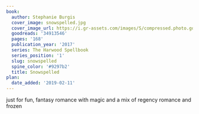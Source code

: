 ```yaml
---
book:
  author: Stephanie Burgis
  cover_image: snowspelled.jpg
  cover_image_url: https://i.gr-assets.com/images/S/compressed.photo.goodreads.com/books/1499436670l/34913546._SX98_.jpg
  goodreads: '34913546'
  pages: '168'
  publication_year: '2017'
  series: The Harwood Spellbook
  series_position: '1'
  slug: snowspelled
  spine_color: '#9297b2'
  title: Snowspelled
plan:
  date_added: '2019-02-11'
---
```


just for fun, fantasy romance with magic and a mix of regency romance and frozen
